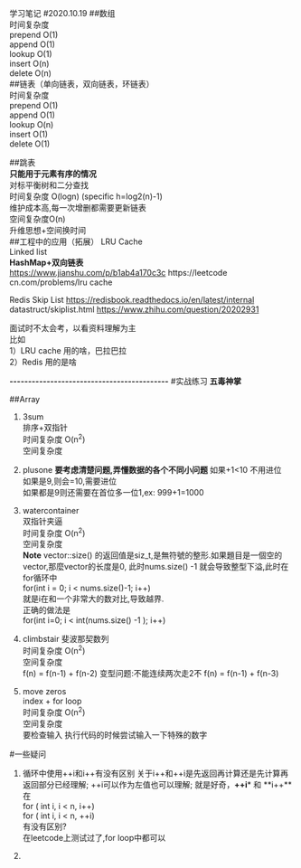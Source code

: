学习笔记
#2020.10.19
##数组  
    时间复杂度  
        prepend O(1)  
        append O(1)  
        lookup O(1)  
        insert O(n)  
        delete O(n)  
##链表（单向链表，双向链表，环链表）  
    时间复杂度  
        prepend O(1)  
        append O(1)  
        lookup O(n)  
        insert O(1)  
        delete O(1)  

##跳表   
**只能用于元素有序的情况**  
对标平衡树和二分查找  
时间复杂度 O(logn)   (specific h=log2(n)-1)  
维护成本高,每一次增删都需要更新链表  
空间复杂度O(n)  
升维思想+空间换时间  
##工程中的应用（拓展）
LRU Cache  
Linked list  
**HashMap+双向链表**  
https://www.jianshu.com/p/b1ab4a170c3c
https://leetcode cn.com/problems/lru cache

Redis
Skip List
https://redisbook.readthedocs.io/en/latest/internal
datastruct/skiplist.html
https://www.zhihu.com/question/20202931

面试时不太会考，以看资料理解为主  
比如  
1）LRU cache 用的啥，巴拉巴拉  
2）Redis 用的是啥

**-------------------------------------------**
#实战练习
**五毒神掌**  

##Array   

1. 3sum  
排序+双指针   
时间复杂度 O(n<sup>2</sup>)  
空间复杂度  
2. plusone
**要考虑清楚问题,弄懂数据的各个不同小问题**
如果+1<10 不用进位  
如果是9,则会=10,需要进位  
如果都是9则还需要在首位多一位1,ex: 999+1=1000  

3. watercontainer  
双指针夹逼  
时间复杂度 O(n<sup>2</sup>)  
空间复杂度  
**Note** vector<T>::size() 的返回值是siz_t,是無符號的整形.如果題目是一個空的vector,那麼vector的长度是0,
此时nums.size() -1 就会导致整型下溢,此时在for循环中  
for(int i = 0; i < nums.size()-1; i++)  
就是i在和一个非常大的数对比,导致越界.  
正确的做法是  
for(int i=0; i < int(nums.size() -1 ); i++)

4. climbstair
斐波那契数列  
时间复杂度 O(n<sup>2</sup>)  
空间复杂度  
f(n) = f(n-1) + f(n-2)
变型问题:不能连续两次走2不
f(n) = f(n-1) + f(n-3)

6.  move zeros  
index + for loop  
时间复杂度 O(n<sup>2</sup>)  
空间复杂度  
要检查输入
执行代码的时候尝试输入一下特殊的数字



  
#一些疑问
1. 循环中使用++i和i++有没有区别
关于i++和++i是先返回再计算还是先计算再返回部分已经理解;
++i可以作为左值也可以理解;
就是好奇，**++i*** 和 **i++**在  
for ( int i, i < n, i++)  
for ( int i, i < n, ++i)  
有没有区别?  
在leetcode上测试过了,for loop中都可以

2.  
